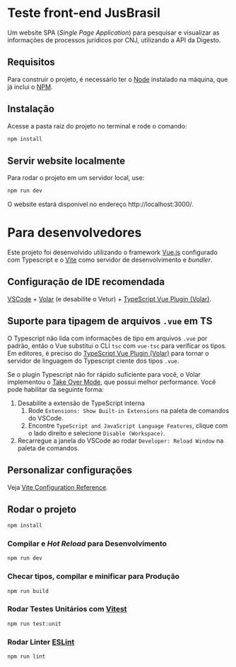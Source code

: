 # Teste front-end JusBrasil

Um website SPA (*Single Page Application*) para pesquisar e visualizar as informações de processos jurídicos por CNJ, utilizando a API da Digesto.

## Requisitos

Para construir o projeto, é necessário ter o [Node](https://nodejs.org/en/download/) instalado na máquina, que já inclui o [NPM](https://www.npmjs.com/).

## Instalação

Acesse a pasta raiz do projeto no terminal e rode o comando:

```sh
npm install
```

## Servir website localmente

Para rodar o projeto em um servidor local, use:

```sh
npm run dev
```

O website estará disponível no endereço http://localhost:3000/.

# Para desenvolvedores

Este projeto foi desenvolvido utilizando o framework [Vue.js](https://vuejs.org/) configurado com Typescript e o [Vite](https://vitejs.dev/) como servidor de desenvolvimento e *bundler*.

## Configuração de IDE recomendada

[VSCode](https://code.visualstudio.com/) + [Volar](https://marketplace.visualstudio.com/items?itemName=johnsoncodehk.volar) (e desabilite o Vetur) + [TypeScript Vue Plugin (Volar)](https://marketplace.visualstudio.com/items?itemName=johnsoncodehk.vscode-typescript-vue-plugin).

## Suporte para tipagem de arquivos `.vue` em TS

O Typescript não lida com informações de tipo em arquivos `.vue` por padrão, então o Vue substitui o CLI `tsc` com `vue-tsc` para verificar os tipos. Em editores, é preciso do [TypeScript Vue Plugin (Volar)](https://marketplace.visualstudio.com/items?itemName=johnsoncodehk.vscode-typescript-vue-plugin) para tornar o servidor de linguagem do Typescript ciente dos tipos `.vue`.

Se o plugin Typescript não for rápido suficiente para você, o Volar implementou o [Take Over Mode](https://github.com/johnsoncodehk/volar/discussions/471#discussioncomment-1361669), que possui melhor performance. Você pode habilitar da seguinte forma:

1. Desabilite a extensão de TypeScript interna
    1) Rode `Extensions: Show Built-in Extensions` na paleta de comandos do VSCode.
    2) Encontre `TypeScript and JavaScript Language Features`, clique com o lado direito e selecione `Disable (Workspace)`.
2. Recarregue a janela do VSCode ao rodar `Developer: Reload Window` na paleta de comandos.

## Personalizar configurações

Veja [Vite Configuration Reference](https://vitejs.dev/config/).

## Rodar o projeto

```sh
npm install
```

### Compilar e *Hot Reload* para Desenvolvimento

```sh
npm run dev
```

### Checar tipos, compilar e minificar para Produção

```sh
npm run build
```

### Rodar Testes Unitários com [Vitest](https://vitest.dev/)

```sh
npm run test:unit
```

### Rodar Linter [ESLint](https://eslint.org/)

```sh
npm run lint
```
